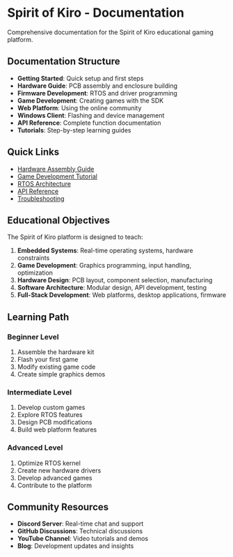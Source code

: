 # Spirit of Kiro - Documentation

Comprehensive documentation for the Spirit of Kiro educational gaming platform.

## Documentation Structure

- **Getting Started**: Quick setup and first steps
- **Hardware Guide**: PCB assembly and enclosure building
- **Firmware Development**: RTOS and driver programming
- **Game Development**: Creating games with the SDK
- **Web Platform**: Using the online community
- **Windows Client**: Flashing and device management
- **API Reference**: Complete function documentation
- **Tutorials**: Step-by-step learning guides

## Quick Links

- [Hardware Assembly Guide](hardware-assembly.md)
- [Game Development Tutorial](game-development.md)
- [RTOS Architecture](rtos-architecture.md)
- [API Reference](api-reference.md)
- [Troubleshooting](troubleshooting.md)

## Educational Objectives

The Spirit of Kiro platform is designed to teach:

1. **Embedded Systems**: Real-time operating systems, hardware constraints
2. **Game Development**: Graphics programming, input handling, optimization
3. **Hardware Design**: PCB layout, component selection, manufacturing
4. **Software Architecture**: Modular design, API development, testing
5. **Full-Stack Development**: Web platforms, desktop applications, firmware

## Learning Path

### Beginner Level
1. Assemble the hardware kit
2. Flash your first game
3. Modify existing game code
4. Create simple graphics demos

### Intermediate Level
1. Develop custom games
2. Explore RTOS features
3. Design PCB modifications
4. Build web platform features

### Advanced Level
1. Optimize RTOS kernel
2. Create new hardware drivers
3. Develop advanced games
4. Contribute to the platform

## Community Resources

- **Discord Server**: Real-time chat and support
- **GitHub Discussions**: Technical discussions
- **YouTube Channel**: Video tutorials and demos
- **Blog**: Development updates and insights